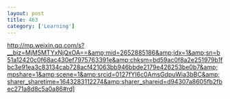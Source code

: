 ```yaml
---
layout: post
title: 463
category: ['Learning']
---
```


http://mp.weixin.qq.com/s?__biz=MjM5MTYxNjQxOA==&amp;mid=2652885186&amp;idx=1&amp;sn=b51a12420c0f68ac430ef7975763391e&amp;chksm=bd59ac0f8a2e251979b1fbc3e91ea3c83134cab728acf421063bb946bbde2179e426253be0b7&amp;mpshare=1&amp;scene=1&amp;srcid=0127fYI6c0AmsGdpuWia3bBC&amp;sharer_sharetime=1643283112274&amp;sharer_shareid=d94307a8605fb2fbec271a8d8c5a0a86#rd]



